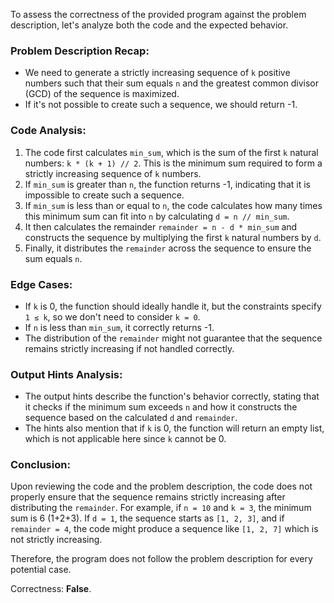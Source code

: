 To assess the correctness of the provided program against the problem description, let's analyze both the code and the expected behavior.

### Problem Description Recap:
- We need to generate a strictly increasing sequence of `k` positive numbers such that their sum equals `n` and the greatest common divisor (GCD) of the sequence is maximized.
- If it's not possible to create such a sequence, we should return -1.

### Code Analysis:
1. The code first calculates `min_sum`, which is the sum of the first `k` natural numbers: `k * (k + 1) // 2`. This is the minimum sum required to form a strictly increasing sequence of `k` numbers.
2. If `min_sum` is greater than `n`, the function returns -1, indicating that it is impossible to create such a sequence.
3. If `min_sum` is less than or equal to `n`, the code calculates how many times this minimum sum can fit into `n` by calculating `d = n // min_sum`.
4. It then calculates the remainder `remainder = n - d * min_sum` and constructs the sequence by multiplying the first `k` natural numbers by `d`.
5. Finally, it distributes the `remainder` across the sequence to ensure the sum equals `n`.

### Edge Cases:
- If `k` is 0, the function should ideally handle it, but the constraints specify `1 ≤ k`, so we don't need to consider `k = 0`.
- If `n` is less than `min_sum`, it correctly returns -1.
- The distribution of the `remainder` might not guarantee that the sequence remains strictly increasing if not handled correctly.

### Output Hints Analysis:
- The output hints describe the function's behavior correctly, stating that it checks if the minimum sum exceeds `n` and how it constructs the sequence based on the calculated `d` and `remainder`.
- The hints also mention that if `k` is 0, the function will return an empty list, which is not applicable here since `k` cannot be 0.

### Conclusion:
Upon reviewing the code and the problem description, the code does not properly ensure that the sequence remains strictly increasing after distributing the `remainder`. For example, if `n = 10` and `k = 3`, the minimum sum is 6 (1+2+3). If `d = 1`, the sequence starts as `[1, 2, 3]`, and if `remainder = 4`, the code might produce a sequence like `[1, 2, 7]` which is not strictly increasing.

Therefore, the program does not follow the problem description for every potential case.

Correctness: **False**.